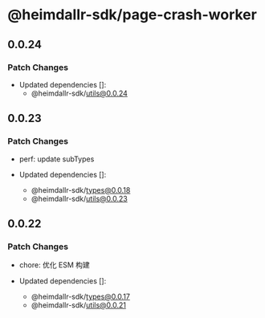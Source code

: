 # @heimdallr-sdk/page-crash-worker

## 0.0.24

### Patch Changes

- Updated dependencies []:
  - @heimdallr-sdk/utils@0.0.24

## 0.0.23

### Patch Changes

- perf: update subTypes

- Updated dependencies []:
  - @heimdallr-sdk/types@0.0.18
  - @heimdallr-sdk/utils@0.0.23

## 0.0.22

### Patch Changes

- chore: 优化 ESM 构建

- Updated dependencies []:
  - @heimdallr-sdk/types@0.0.17
  - @heimdallr-sdk/utils@0.0.21
